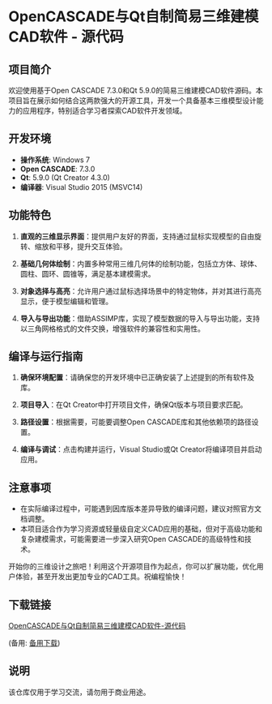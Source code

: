 # OpenCASCADE与Qt自制简易三维建模CAD软件 - 源代码

## 项目简介

欢迎使用基于Open CASCADE 7.3.0和Qt 5.9.0的简易三维建模CAD软件源码。本项目旨在展示如何结合这两款强大的开源工具，开发一个具备基本三维模型设计能力的应用程序，特别适合学习者探索CAD软件开发领域。

## 开发环境
- **操作系统**: Windows 7
- **Open CASCADE**: 7.3.0
- **Qt**: 5.9.0 (Qt Creator 4.3.0)
- **编译器**: Visual Studio 2015 (MSVC14)

## 功能特色

1. **直观的三维显示界面**：提供用户友好的界面，支持通过鼠标实现模型的自由旋转、缩放和平移，提升交互体验。
   
2. **基础几何体绘制**：内置多种常用三维几何体的绘制功能，包括立方体、球体、圆柱、圆环、圆锥等，满足基本建模需求。

3. **对象选择与高亮**：允许用户通过鼠标选择场景中的特定物体，并对其进行高亮显示，便于模型编辑和管理。

4. **导入与导出功能**：借助ASSIMP库，实现了模型数据的导入与导出功能，支持以三角网格格式的文件交换，增强软件的兼容性和实用性。

## 编译与运行指南

1. **确保环境配置**：请确保您的开发环境中已正确安装了上述提到的所有软件及库。
   
2. **项目导入**：在Qt Creator中打开项目文件，确保Qt版本与项目要求匹配。
   
3. **路径设置**：根据需要，可能要调整Open CASCADE库和其他依赖项的路径设置。
   
4. **编译与调试**：点击构建并运行，Visual Studio或Qt Creator将编译项目并启动应用。

## 注意事项
- 在实际编译过程中，可能遇到因库版本差异导致的编译问题，建议对照官方文档调整。
- 本项目适合作为学习资源或轻量级自定义CAD应用的基础，但对于高级功能和复杂建模需求，可能需要进一步深入研究Open CASCADE的高级特性和技术。

开始你的三维设计之旅吧！利用这个开源项目作为起点，你可以扩展功能，优化用户体验，甚至开发出更加专业的CAD工具。祝编程愉快！

## 下载链接
[OpenCASCADE与Qt自制简易三维建模CAD软件-源代码](https://pan.quark.cn/s/c772aa7334e5) 

(备用: [备用下载](https://pan.baidu.com/s/109NkTsDwlygVpwsdAmWHJA?pwd=1234))

## 说明

该仓库仅用于学习交流，请勿用于商业用途。
